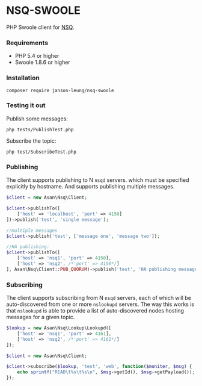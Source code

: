 # NSQ-SWOOLE

PHP Swoole client for [NSQ](https://github.com/bitly/nsq).

### Requirements

  - PHP 5.4 or higher
  - Swoole 1.8.6 or higher

### Installation

    composer require janson-leung/nsq-swoole


### Testing it out

Publish some messages:

    php tests/PublishTest.php

Subscribe the topic:

    php test/SubscribeTest.php

### Publishing

The client supports publishing to N `nsqd` servers. which must be specified 
explicitly by hostname. And supports publishing multiple messages.

```php
$client = new Asan\Nsq\Client;

$client->publishTo([
    ['host' => 'localhost', 'port' => 4150]
])->publish('test', 'single message');

//multiple messages
$client->publish('test', ['message one', 'message two']);

//HA publishing:
$client->publishTo([
    ['host' => 'nsq1', 'port' => 4150],
    ['host' => 'nsq2', /*'port' => 4150*/]
], Asan\Nsq\Client::PUB_QUORUM)->publish('test', 'HA publishing message');
```

### Subscribing

The client supports subscribing from N `nsqd` servers, each of which will be
auto-discovered from one or more `nslookupd` servers. The way this works is
that `nslookupd` is able to provide a list of auto-discovered nodes hosting
messages for a given topic.

```php
$lookup = new Asan\Nsq\Lookup\Lookupd([
    ['host' => 'nsq1', 'port' => 4161],
    ['host' => 'nsq2', /*'port' => 4161*/]
]);

$client = new Asan\Nsq\Client;

$client->subscribe($lookup, 'test', 'web', function($moniter, $msg) {
    echo sprintf("READ\t%s\t%s\n", $msg->getId(), $msg->getPayload());
});
```

